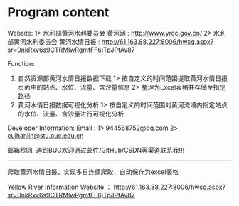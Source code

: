 # Program content



Website:
1> 水利部黄河水利委员会 黄河网 : http://www.yrcc.gov.cn/
2> 水利部黄河水利委员会 黄河水情日报 : http://61.163.88.227:8006/hwsq.aspx?sr=0nkRxv6s9CTRMlwRgmfFF6jTpJPtAv87



Function:
1. 自然资源部黄河水情日报数据下载
    1> 按⾃定义的时间范围提取⻩河⽔情⽇报⻚⾯中的站点、⽔位、流量、含沙量信息
    2> 整理为Excel表格并存储⾄指定路径
2. 黄河水情日报数据可视化分析
    1> 按⾃定义的时间范围对⻩河流域内指定站点的⽔位、流量、含沙量进⾏可视化分析



Developer Information:
Email : 
1> 944568752@qq.com
2> cuihanlin@stu.ouc.edu.cn

邮箱秒回, 遇到BUG欢迎通过邮件/GitHub/CSDN等渠道联系我!!!




---



爬取黄河水情日报，实现多日连续爬取，自动保存为excel表格

Yellow River Information Website ： http://61.163.88.227:8006/hwsq.aspx?sr=0nkRxv6s9CTRMlwRgmfFF6jTpJPtAv87


